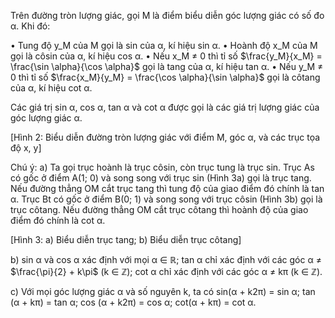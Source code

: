 Trên đường tròn lượng giác, gọi M là điểm biểu diễn góc lượng giác có số đo α. Khi đó:

• Tung độ y_M của M gọi là sin của α, kí hiệu sin α.
• Hoành độ x_M của M gọi là côsin của α, kí hiệu cos α.
• Nếu x_M ≠ 0 thì tỉ số $\frac{y_M}{x_M} = \frac{\sin \alpha}{\cos \alpha}$ gọi là tang của α, kí hiệu tan α.
• Nếu y_M ≠ 0 thì tỉ số $\frac{x_M}{y_M} = \frac{\cos \alpha}{\sin \alpha}$ gọi là côtang của α, kí hiệu cot α.

Các giá trị sin α, cos α, tan α và cot α được gọi là các giá trị lượng giác của góc lượng giác α.

[Hình 2: Biểu diễn đường tròn lượng giác với điểm M, góc α, và các trục tọa độ x, y]

Chú ý:
a) Ta gọi trục hoành là trục côsin, còn trục tung là trục sin.
Trục As có gốc ở điểm A(1; 0) và song song với trục sin (Hình 3a) gọi là trục tang.
Nếu đường thẳng OM cắt trục tang thì tung độ của giao điểm đó chính là tan α.
Trục Bt có gốc ở điểm B(0; 1) và song song với trục côsin (Hình 3b) gọi là trục côtang.
Nếu đường thẳng OM cắt trục côtang thì hoành độ của giao điểm đó chính là cot α.

[Hình 3: a) Biểu diễn trục tang; b) Biểu diễn trục côtang]

b) sin α và cos α xác định với mọi α ∈ ℝ;
   tan α chỉ xác định với các góc α ≠ $\frac{\pi}{2} + k\pi$ (k ∈ ℤ);
   cot α chỉ xác định với các góc α ≠ kπ (k ∈ ℤ).

c) Với mọi góc lượng giác α và số nguyên k, ta có
   sin(α + k2π) = sin α;        tan (α + kπ) = tan α;
   cos (α + k2π) = cos α;       cot(α + kπ) = cot α.